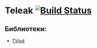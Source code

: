 # Teleak [![Build Status](https://travis-ci.org/0x766a/Teleak.svg?branch=master)](https://travis-ci.org/0x766a/Teleak)

## Библиотеки:
 - [TVout](https://github.com/amperka/TVout)
